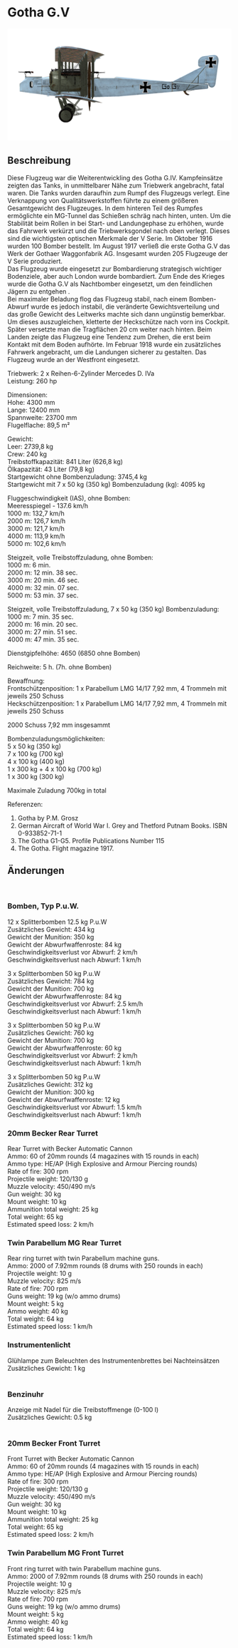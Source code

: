 # Gotha G.V  
  
![gothag5](../images/gothag5.png)  
  
## Beschreibung  
  
Diese Flugzeug war die Weiterentwickling des Gotha G.IV. Kampfeinsätze zeigten das Tanks, in unmittelbarer Nähe zum Triebwerk angebracht, fatal waren. Die Tanks wurden daraufhin zum Rumpf des Flugzeugs verlegt. Eine Verknappung von Qualitätswerkstoffen führte zu einem größeren Gesamtgewicht des Flugzeuges. In dem hinteren Teil des Rumpfes ermöglichte ein MG-Tunnel das Schießen schräg nach hinten, unten. Um die Stabilität beim Rollen in  bei Start- und Landungephase zu erhöhen, wurde das Fahrwerk verkürzt und die Triebwerksgondel nach oben verlegt. Dieses sind die wichtigsten optischen Merkmale der V Serie. Im Oktober 1916 wurden 100 Bomber bestellt. Im August 1917 verließ die erste Gotha G.V das Werk der Gothaer Waggonfabrik AG. Insgesamt wurden 205 Flugzeuge der V Serie produziert.  
Das Flugzeug wurde eingesetzt zur Bombardierung strategisch wichtiger Bodenziele, aber auch  London wurde bombardiert. Zum Ende des Krieges wurde die Gotha G.V als Nachtbomber eingesetzt, um den feindlichen Jägern zu entgehen .  
Bei maximaler Beladung flog das Flugzeug stabil, nach einem Bomben-Abwurf wurde es jedoch instabil, die veränderte Gewichtsverteilung und das große Gewicht des Leitwerks machte sich dann ungünstig bemerkbar. Um dieses auszugleichen, kletterte der Heckschütze nach vorn ins Cockpit. Später versetzte man die Tragflächen 20 cm weiter nach hinten. Beim Landen zeigte das Flugzeug eine Tendenz zum Drehen, die erst beim Kontakt mit dem Boden aufhörte. Im Februar 1918 wurde ein zusätzliches Fahrwerk angebracht, um die Landungen sicherer zu gestalten. Das Flugzeug wurde an der Westfront eingesetzt.  
  
  
Triebwerk: 2 х Reihen-6-Zylinder Mercedes D. IVa  
Leistung: 260 hp  
  
Dimensionen:  
Hohe: 4300 mm  
Lange: 12400 mm  
Spannweite: 23700 mm  
Flugelflache: 89,5 m²  
  
Gewicht:  
Leer: 2739,8 kg  
Crew: 240 kg  
Treibstoffkapazität: 841 Liter (626,8 kg)  
Ölkapazität: 43 Liter (79,8 kg)   
Startgewicht ohne Bombenzuladung: 3745,4 kg  
Startgewicht mit 7 x 50 kg (350 kg) Bombenzuladung (kg): 4095 kg  
  
Fluggeschwindigkeit (IAS), ohne Bomben:  
Meeresspiegel - 137.6 km/h  
1000 m: 132,7 km/h  
2000 m: 126,7 km/h  
3000 m: 121,7 km/h  
4000 m: 113,9 km/h  
5000 m: 102,6 km/h  
  
Steigzeit, volle Treibstoffzuladung, ohne Bomben:  
1000 m: 6 min.  
2000 m: 12 min. 38 sec.  
3000 m: 20 min. 46 sec.  
4000 m: 32 min. 07 sec.  
5000 m: 53 min. 37 sec.  
  
Steigzeit, volle Treibstoffzuladung, 7 x 50 kg (350 kg) Bombenzuladung:  
1000 m: 7 min. 35 sec.  
2000 m: 16 min. 20 sec.  
3000 m: 27 min. 51 sec.  
4000 m: 47 min. 35 sec.  
  
Dienstgipfelhöhe: 4650 (6850 ohne Bomben)  
  
Reichweite: 5 h. (7h. ohne Bomben)  
  
Bewaffnung:  
Frontschützenposition: 1 х Parabellum LMG 14/17 7,92 mm, 4 Trommeln mit jeweils 250 Schuss  
Heckschützenposition: 1 х Parabellum LMG 14/17 7,92 mm, 4 Trommeln mit jeweils 250 Schuss  
  
2000 Schuss 7,92 mm insgesammt  
  
Bombenzuladungsmöglichkeiten:  
5 x 50 kg (350 kg)  
7 x 100 kg (700 kg)  
4 x 100 kg (400 kg)  
1 x 300 kg + 4 x 100 kg (700 kg)  
1 x 300 kg (300 kg)  
  
Maximale Zuladung 700kg in total  
  
Referenzen:  
1) Gotha by P.M. Grosz  
2) German Aircraft of World War I. Grey and Thetford Putnam Books. ISBN  0-933852-71-1  
3) The Gotha G1-G5. Profile Publications Number 115  
4) The Gotha. Flight magazine 1917.  
  
## Änderungen  
  ﻿
  
### Bomben, Typ P.u.W.  
  
12 x Splitterbomben 12.5 kg P.u.W  
Zusätzliches Gewicht: 434 kg  
Gewicht der Munition: 350 kg  
Gewicht der Abwurfwaffenroste: 84 kg  
Geschwindigkeitsverlust vor Abwurf: 2 km/h  
Geschwindigkeitsverlust nach Abwurf: 1 km/h  
  
3 x Splitterbomben 50 kg P.u.W  
Zusätzliches Gewicht: 784 kg  
Gewicht der Munition: 700 kg  
Gewicht der Abwurfwaffenroste: 84 kg  
Geschwindigkeitsverlust vor Abwurf: 2.5 km/h  
Geschwindigkeitsverlust nach Abwurf: 1 km/h  
  
3 x Splitterbomben 50 kg P.u.W  
Zusätzliches Gewicht: 760 kg  
Gewicht der Munition: 700 kg  
Gewicht der Abwurfwaffenroste: 60 kg  
Geschwindigkeitsverlust vor Abwurf: 2 km/h  
Geschwindigkeitsverlust nach Abwurf: 1 km/h  
  
3 x Splitterbomben 50 kg P.u.W  
Zusätzliches Gewicht: 312 kg  
Gewicht der Munition: 300 kg  
Gewicht der Abwurfwaffenroste: 12 kg  
Geschwindigkeitsverlust vor Abwurf: 1.5 km/h  
Geschwindigkeitsverlust nach Abwurf: 1 km/h  ﻿
  
### 20mm Becker Rear Turret  
  
Rear Turret with Becker Automatic Cannon  
Ammo: 60 of 20mm rounds (4 magazines with 15 rounds in each)  
Ammo type: HE/AP (High Explosive and Armour Piercing rounds)  
Rate of fire: 300 rpm  
Projectile weight: 120/130 g  
Muzzle velocity: 450/490 m/s  
Gun weight: 30 kg  
Mount weight: 10 kg  
Ammunition total weight: 25 kg  
Total weight: 65 kg  
Estimated speed loss: 2 km/h  ﻿
  
### Twin Parabellum MG Rear Turret  
  
Rear ring turret with twin Parabellum machine guns.  
Ammo: 2000 of 7.92mm rounds (8 drums with 250 rounds in each)  
Projectile weight: 10 g  
Muzzle velocity: 825 m/s  
Rate of fire: 700 rpm  
Guns weight: 19 kg (w/o ammo drums)  
Mount weight: 5 kg  
Ammo weight: 40 kg  
Total weight: 64 kg  
Estimated speed loss: 1 km/h  ﻿
  
### Instrumentenlicht  
  
Glühlampe zum Beleuchten des Instrumentenbrettes bei Nachteinsätzen  
Zusätzliches Gewicht: 1 kg  
  ﻿
  
### Benzinuhr  
  
Anzeige mit Nadel für die Treibstoffmenge (0-100 l)  
Zusätzliches Gewicht: 0.5 kg  
  ﻿
  
### 20mm Becker Front Turret  
  
Front Turret with Becker Automatic Cannon  
Ammo: 60 of 20mm rounds (4 magazines with 15 rounds in each)  
Ammo type: HE/AP (High Explosive and Armour Piercing rounds)  
Rate of fire: 300 rpm  
Projectile weight: 120/130 g  
Muzzle velocity: 450/490 m/s  
Gun weight: 30 kg  
Mount weight: 10 kg  
Ammunition total weight: 25 kg  
Total weight: 65 kg  
Estimated speed loss: 2 km/h  ﻿
  
### Twin Parabellum MG Front Turret  
  
Front ring turret with twin Parabellum machine guns.  
Ammo: 2000 of 7.92mm rounds (8 drums with 250 rounds in each)  
Projectile weight: 10 g  
Muzzle velocity: 825 m/s  
Rate of fire: 700 rpm  
Guns weight: 19 kg (w/o ammo drums)  
Mount weight: 5 kg  
Ammo weight: 40 kg  
Total weight: 64 kg  
Estimated speed loss: 1 km/h  